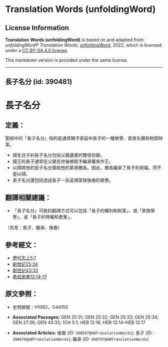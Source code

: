 # Translation Words (unfoldingWord)

## License Information

**Translation Words (unfoldingWord)** is based on and adapted from: _unfoldingWord® Translation Words_, [unfoldingWord](https://unfoldingword.org/utw), 2022, which is licensed under a [CC BY-SA 4.0 license](https://creativecommons.org/licenses/by-sa/4.0/legalcode.en).

This markdown version is provided under the same license.



--------------------------------

## 長子名分 (id: 390481)

長子名分
====

定義：
---

聖經中的「長子名分」指的是通常賜予家庭中長子的一種榮譽、家族名聲和物質財富。

* 頭生兒子的長子名分包括父親遺產的雙倍份額。
* 國王的長子通常在父親去世後被賦予繼承權來作王。
* 以掃將他的長子名分賣給他的弟弟雅各。因此，雅各繼承了長子的祝福，而不是以掃。
* 長子名分還包括透過長子一系追溯家族後裔的榮譽。

翻譯相關建議：
-------

* 「長子名分」可能的翻譯方式可以包括「長子的權利和財富」、或「家族榮譽」、或「長子的特權和產業」。

（另見：長子、繼承、後裔）

參考經文：
-----

* [歷代志上5:1](https://ref.ly/1Chr5:1)
* [創世記25:34](https://ref.ly/Gen25:34)
* [創世記43:33](https://ref.ly/Gen43:33)
* [希伯來書12:14–17](https://ref.ly/Heb12:14-Heb12:17)

原文參照：
-----

* 史特朗號：H1062，G44150

* **Associated Passages:** GEN 25:31; GEN 25:32; GEN 25:33; GEN 25:34; GEN 27:36; GEN 43:33; 1CH 5:1; HEB 12:16; HEB 12:14–HEB 12:17
* **Associated Articles:** 後裔 (ID: `390597@UWTranslationWords`); 長子 (ID: `390676@UWTranslationWords`); 繼承 (ID: `390797@UWTranslationWords`)

